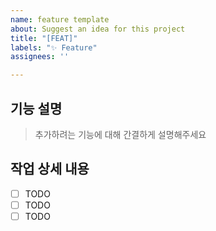 ```yaml
---
name: feature template
about: Suggest an idea for this project
title: "[FEAT]"
labels: "✨ Feature"
assignees: ''

---
```


## 기능 설명

> 추가하려는 기능에 대해 간결하게 설명해주세요

## 작업 상세 내용

- [ ] TODO
- [ ] TODO
- [ ] TODO
